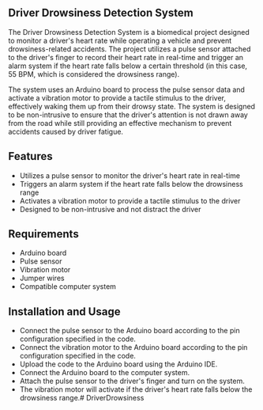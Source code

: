## Driver Drowsiness Detection System
The Driver Drowsiness Detection System is a biomedical project designed to monitor a driver's heart rate while operating a vehicle and prevent drowsiness-related accidents. The project utilizes a pulse sensor attached to the driver's finger to record their heart rate in real-time and trigger an alarm system if the heart rate falls below a certain threshold (in this case, 55 BPM, which is considered the drowsiness range).

The system uses an Arduino board to process the pulse sensor data and activate a vibration motor to provide a tactile stimulus to the driver, effectively waking them up from their drowsy state. The system is designed to be non-intrusive to ensure that the driver's attention is not drawn away from the road while still providing an effective mechanism to prevent accidents caused by driver fatigue.

## Features
- Utilizes a pulse sensor to monitor the driver's heart rate in real-time
- Triggers an alarm system if the heart rate falls below the drowsiness range
- Activates a vibration motor to provide a tactile stimulus to the driver
- Designed to be non-intrusive and not distract the driver

## Requirements
- Arduino board
- Pulse sensor
- Vibration motor
- Jumper wires
- Compatible computer system

## Installation and Usage
- Connect the pulse sensor to the Arduino board according to the pin configuration specified in the code.
- Connect the vibration motor to the Arduino board according to the pin configuration specified in the code.
- Upload the code to the Arduino board using the Arduino IDE.
- Connect the Arduino board to the computer system.
- Attach the pulse sensor to the driver's finger and turn on the system.
- The vibration motor will activate if the driver's heart rate falls below the drowsiness range.# DriverDrowsiness
